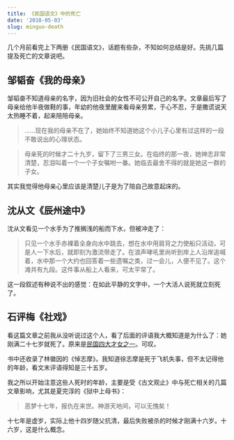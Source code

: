 ```yaml
---
title: 《民国语文》中的死亡
date: '2018-05-03'
slug: minguo-death
---
```


几个月前看完上下两册《民国语文》，话题有些杂，不知如何总结是好。先挑几篇提及死亡的文章说吧。

## 邹韬奋《我的母亲》

邹韬奋不知道母亲的名字，因为旧社会的女性不可公开自己的名字。文章最后写了母亲给他半夜做鞋的事，年幼的他夜里醒来看母亲劳累，于心不忍，于是撒谎说天太热睡不着，起来陪陪母亲。

> ……现在我的母亲不在了，她始终不知道她这个小儿子心里有过这样的一段不敢说出的心理状态。

> 母亲死的时候才二十九岁，留下了三男三女。在临终的那一夜，她神志非常清楚，忍泪叫着一个一个子女嘱咐一番。她临去最舍不得的就是她这一群的子女。

其实我觉得他母亲心里应该是清楚儿子是为了陪自己故意起床的。

## 沈从文《辰州途中》

沈从文看见一个水手为了推搁浅的船而下水，但被冲走了：

> 只见一个水手赤裸着全身向水中跳去，想在水中用肩背之力使船只活动，可是人一下水后，就即刻为激流带走了。在浪声哮吼里尚听到岸上人沿岸追喊着，水中那一个大约也回答着一些遗嘱之类，过一会儿，人便不见了。这个滩共有九段。这件事从船上人看来，可太平常了。

这一段叙述有种说不出的感觉：在如此平静的文字中，一个大活人说死就立刻死了。

## 石评梅《社戏》

看这篇文章之前我从没听说过这个人，看了后面的评语我大概知道是为什么了：她刚满二十七岁就死了。原来是[民国四大才女之一](https://zh.wikipedia.org/wiki/%E7%9F%B3%E8%AF%84%E6%A2%85)。可叹。

书中还收录了林徽因的《悼志摩》。我知道徐志摩是死于飞机失事，但不太记得他的年龄，看文末评语得知是三十五岁。

我之所以开始注意这些人死时的年龄，主要是受《古文观止》中与死亡相关的几篇文章影响，尤其是夏完淳的《狱中上母书》：

> 恶梦十七年，报仇在来世。神游天地间，可以无愧矣！

十七年是虚岁，实际上他十四岁随父抗清，最后失败被杀的时候才刚满十六岁。十六岁，这是什么概念。
